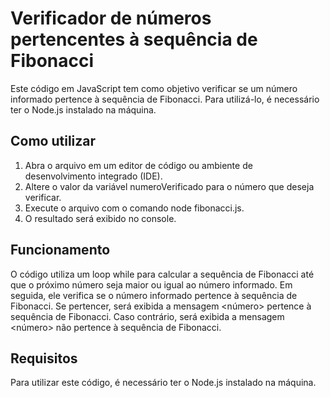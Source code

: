 # Verificador de números pertencentes à sequência de Fibonacci

Este código em JavaScript tem como objetivo verificar se um número informado pertence à sequência de Fibonacci. Para utilizá-lo, é necessário ter o Node.js instalado na máquina.

## Como utilizar
1. Abra o arquivo em um editor de código ou ambiente de desenvolvimento integrado (IDE).
2. Altere o valor da variável numeroVerificado para o número que deseja verificar.
3. Execute o arquivo com o comando node fibonacci.js.
4. O resultado será exibido no console.

## Funcionamento
O código utiliza um loop while para calcular a sequência de Fibonacci até que o próximo número seja maior ou igual ao número informado. Em seguida, ele verifica se o número informado pertence à sequência de Fibonacci. Se pertencer, será exibida a mensagem <número> pertence à sequência de Fibonacci. Caso contrário, será exibida a mensagem <número> não pertence à sequência de Fibonacci.

## Requisitos
Para utilizar este código, é necessário ter o Node.js instalado na máquina.
